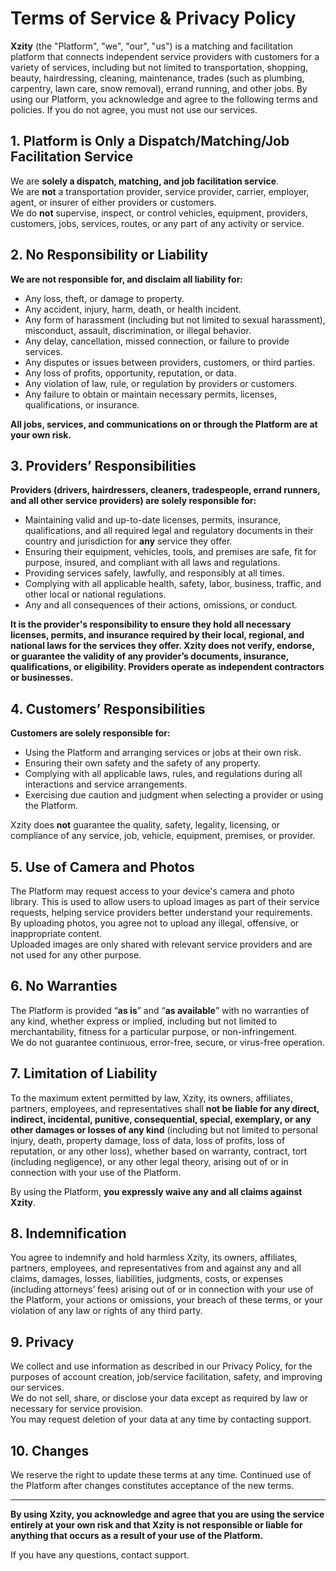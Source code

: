 # Terms of Service & Privacy Policy

**Xzity** (the "Platform", "we", "our", "us") is a matching and facilitation platform that connects independent service providers with customers for a variety of services, including but not limited to transportation, shopping, beauty, hairdressing, cleaning, maintenance, trades (such as plumbing, carpentry, lawn care, snow removal), errand running, and other jobs. By using our Platform, you acknowledge and agree to the following terms and policies. If you do not agree, you must not use our services.

## 1. Platform is Only a Dispatch/Matching/Job Facilitation Service

We are **solely a dispatch, matching, and job facilitation service**.  
We are **not** a transportation provider, service provider, carrier, employer, agent, or insurer of either providers or customers.  
We do **not** supervise, inspect, or control vehicles, equipment, providers, customers, jobs, services, routes, or any part of any activity or service.

## 2. No Responsibility or Liability

**We are not responsible for, and disclaim all liability for:**
- Any loss, theft, or damage to property.
- Any accident, injury, harm, death, or health incident.
- Any form of harassment (including but not limited to sexual harassment), misconduct, assault, discrimination, or illegal behavior.
- Any delay, cancellation, missed connection, or failure to provide services.
- Any disputes or issues between providers, customers, or third parties.
- Any loss of profits, opportunity, reputation, or data.
- Any violation of law, rule, or regulation by providers or customers.
- Any failure to obtain or maintain necessary permits, licenses, qualifications, or insurance.

**All jobs, services, and communications on or through the Platform are at your own risk.**

## 3. Providers’ Responsibilities

**Providers (drivers, hairdressers, cleaners, tradespeople, errand runners, and all other service providers) are solely responsible for:**
- Maintaining valid and up-to-date licenses, permits, insurance, qualifications, and all required legal and regulatory documents in their country and jurisdiction for **any** service they offer.
- Ensuring their equipment, vehicles, tools, and premises are safe, fit for purpose, insured, and compliant with all laws and regulations.
- Providing services safely, lawfully, and responsibly at all times.
- Complying with all applicable health, safety, labor, business, traffic, and other local or national regulations.
- Any and all consequences of their actions, omissions, or conduct.

**It is the provider's responsibility to ensure they hold all necessary licenses, permits, and insurance required by their local, regional, and national laws for the services they offer. Xzity does not verify, endorse, or guarantee the validity of any provider’s documents, insurance, qualifications, or eligibility. Providers operate as independent contractors or businesses.**

## 4. Customers’ Responsibilities

**Customers are solely responsible for:**
- Using the Platform and arranging services or jobs at their own risk.
- Ensuring their own safety and the safety of any property.
- Complying with all applicable laws, rules, and regulations during all interactions and service arrangements.
- Exercising due caution and judgment when selecting a provider or using the Platform.

Xzity does **not** guarantee the quality, safety, legality, licensing, or compliance of any service, job, vehicle, equipment, premises, or provider.

## 5. Use of Camera and Photos

The Platform may request access to your device's camera and photo library. This is used to allow users to upload images as part of their service requests, helping service providers better understand your requirements.  
By uploading photos, you agree not to upload any illegal, offensive, or inappropriate content.  
Uploaded images are only shared with relevant service providers and are not used for any other purpose.

## 6. No Warranties

The Platform is provided “**as is**” and “**as available**” with no warranties of any kind, whether express or implied, including but not limited to merchantability, fitness for a particular purpose, or non-infringement.  
We do not guarantee continuous, error-free, secure, or virus-free operation.

## 7. Limitation of Liability

To the maximum extent permitted by law, Xzity, its owners, affiliates, partners, employees, and representatives shall **not be liable for any direct, indirect, incidental, punitive, consequential, special, exemplary, or any other damages or losses of any kind** (including but not limited to personal injury, death, property damage, loss of data, loss of profits, loss of reputation, or any other loss), whether based on warranty, contract, tort (including negligence), or any other legal theory, arising out of or in connection with your use of the Platform.

By using the Platform, **you expressly waive any and all claims against Xzity**.

## 8. Indemnification

You agree to indemnify and hold harmless Xzity, its owners, affiliates, partners, employees, and representatives from and against any and all claims, damages, losses, liabilities, judgments, costs, or expenses (including attorneys’ fees) arising out of or in connection with your use of the Platform, your actions or omissions, your breach of these terms, or your violation of any law or rights of any third party.

## 9. Privacy

We collect and use information as described in our Privacy Policy, for the purposes of account creation, job/service facilitation, safety, and improving our services.  
We do not sell, share, or disclose your data except as required by law or necessary for service provision.  
You may request deletion of your data at any time by contacting support.

## 10. Changes

We reserve the right to update these terms at any time. Continued use of the Platform after changes constitutes acceptance of the new terms.

---

**By using Xzity, you acknowledge and agree that you are using the service entirely at your own risk and that Xzity is not responsible or liable for anything that occurs as a result of your use of the Platform.**

If you have any questions, contact support.